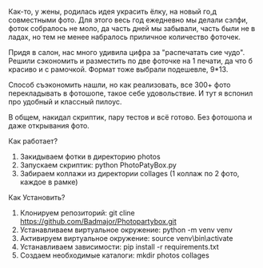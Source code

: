 
Как-то, у жены, родилась идея украсить ёлку, на новый го,д совместными фото. Для этого весь год ежедневно мы делали сэлфи, фоток собралось не моло, да часть дней мы забывали, часть были не в ладах, но тем не менее набралось приличное количество фоточек.

Придя в салон, нас много удивила цифра за "распечатать сие чудо". Решили сэкономить и разместить по две фоточке на 1 печати, да что б красиво и с рамочкой. Формат тоже выбрали подешевле, 9*13.

Способ съэкономить нашли, но как реализовать, все 300+ фото перекладывать в фотошопе, такое себе удовольствие. И тут я вспонил про удобный и классный пилоус. 

В общем, накидал скриптик, пару тестов и всё готово. Без фотошопа и даже открывания фото. 

Как работает?

1. Закидываем фотки в директорию photos
2. Запускаем скриптик: python PhotoPatyBox.py
3. Забираем коллажи из директории collages (1 коллаж по 2 фото, каждое в рамке)

Как Установить?
1. Клонируем репозиторий: git cline  https://github.com/Badmajor/Photopartybox.git
2. Устанавливаем виртуальное окружение: python -m venv venv
3. Активируем виртуальное окружение: source venv\bin\activate
4. Устанавливаем зависимости: pip install -r requirements.txt
5. Создаем необходимые каталоги: mkdir photos collages


